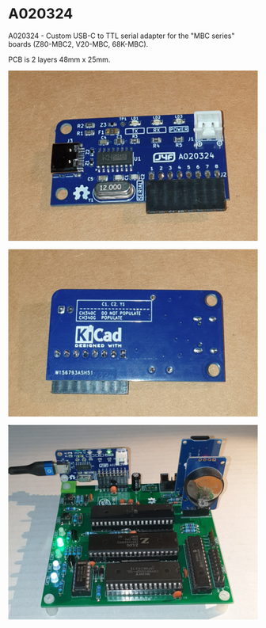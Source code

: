 # A020324
A020324 - Custom USB-C to TTL serial adapter for the "MBC series" boards (Z80-MBC2, V20-MBC, 68K-MBC).

PCB is 2 layers 48mm x 25mm.

![Alt text](https://github.com/SuperFabius/A020324/blob/main/A020324%20front.jpg)


![Alt text](https://github.com/SuperFabius/A020324/blob/main/A020324%20back.jpg)


![Alt text](https://github.com/SuperFabius/A020324/blob/main/A020324%20example.jpg)
